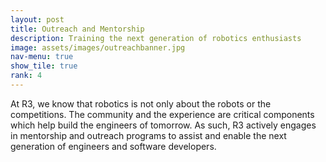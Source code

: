 ```yaml
---
layout: post
title: Outreach and Mentorship
description: Training the next generation of robotics enthusiasts
image: assets/images/outreachbanner.jpg
nav-menu: true
show_tile: true
rank: 4
---
```


At R3, we know that robotics is not only about the robots or the competitions. The community and the experience are critical components which help build the engineers of tomorrow. As such, R3 actively engages in mentorship and outreach programs to assist and enable the next generation of engineers and software developers.

